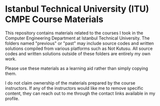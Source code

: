 # Istanbul Technical University (ITU) CMPE Course Materials

This repository contains materials related to the courses I took in the Computer Engineering Department at Istanbul Technical University. The folders named "previous" or "past" may include source codes and written solutions compiled from various platforms such as Not Kutusu. All source codes and written solutions outside of these folders are entirely my own work.

Please use these materials as a learning aid rather than simply copying them.

I do not claim ownership of the materials prepared by the course instructors. If any of the instructors would like me to remove specific content, they can reach out to me through the contact links available in my profile.